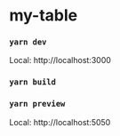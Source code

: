 # my-table

### `yarn dev`

Local: http://localhost:3000

### `yarn build`
### `yarn preview`

Local: http://localhost:5050
